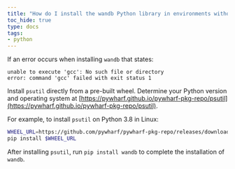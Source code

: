 ```yaml
---
title: "How do I install the wandb Python library in environments without gcc?"
toc_hide: true
type: docs
tags:
- python
---
```

If an error occurs when installing `wandb` that states:

```
unable to execute 'gcc': No such file or directory
error: command 'gcc' failed with exit status 1
```

Install `psutil` directly from a pre-built wheel. Determine your Python version and operating system at [https://pywharf.github.io/pywharf-pkg-repo/psutil](https://pywharf.github.io/pywharf-pkg-repo/psutil).

For example, to install `psutil` on Python 3.8 in Linux:

```bash
WHEEL_URL=https://github.com/pywharf/pywharf-pkg-repo/releases/download/psutil-5.7.0-cp38-cp38-manylinux2010_x86_64.whl#sha256=adc36dabdff0b9a4c84821ef5ce45848f30b8a01a1d5806316e068b5fd669c6d
pip install $WHEEL_URL
```

After installing `psutil`, run `pip install wandb` to complete the installation of `wandb`.